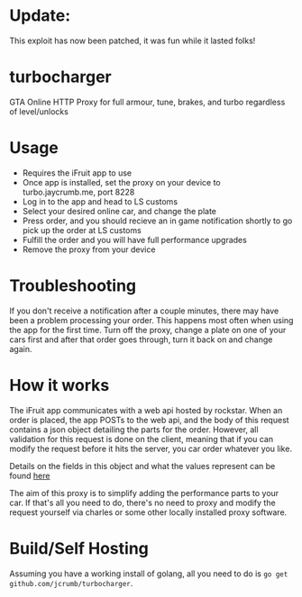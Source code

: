 # Update:
This exploit has now been patched, it was fun while it lasted folks!

# turbocharger
GTA Online HTTP Proxy for full armour, tune, brakes, and turbo regardless of level/unlocks

# Usage 

* Requires the iFruit app to use
* Once app is installed, set the proxy on your device to turbo.jaycrumb.me, port 8228
* Log in to the app and head to LS customs
* Select your desired online car, and change the plate
* Press order, and you should recieve an in game notification shortly to go pick up the order at LS customs
* Fulfill the order and you will have full performance upgrades
* Remove the proxy from your device

# Troubleshooting
If you don't receive a notification after a couple minutes, there may have been a problem processing your order.
This happens most often when using the app for the first time. Turn off the proxy, change a plate on one of your cars first and after that
order goes through, turn it back on and change again.

# How it works
The iFruit app communicates with a web api hosted by rockstar. When an order is placed, the app POSTs to the web api, and the body
of this request contains a json object detailing the parts for the order. However, all validation for this request is done
on the client, meaning that if you can modify the request before it hits the server, you car order whatever you like. 

Details on the fields in this object and what the values represent can be found [here](https://docs.google.com/spreadsheet/ccc?key=0AixUkyNxN55gdF83LWI1MVFaeE9CY0ptdFEyYVFPV3c&usp=sharing#gid=0)

The aim of this proxy is to simplify adding the performance parts to your car. If that's all you need to do, there's no need to proxy and modify
the request yourself via charles or some other locally installed proxy software. 

# Build/Self Hosting

Assuming you have a working install of golang, all you need to do is `go get github.com/jcrumb/turbocharger`.
